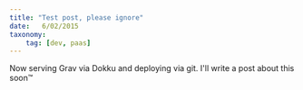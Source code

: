 ```yaml
---
title: "Test post, please ignore"
date:   6/02/2015
taxonomy:
    tag: [dev, paas]
---
```


Now serving Grav via Dokku and deploying via git. I'll write a post about this soon™